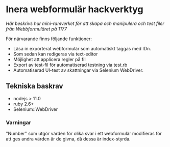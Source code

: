 # Inera webformulär hackverktyg
*Här beskrivs hur mini-ramverket för att skapa och manipulera och test filer från Webbformuläret på 1177*

För närvarande finns följande funktioner:
- Läsa in exporterat webformulär som automatiskt taggas med IDn.
- Som sedan kan redigeras via text-editor
- Möjlighet att applicera regler på fil
- Export av test-fil för automatiserad testning via test.rb
- Automatiserad UI-test av skattningar via Selenium WebDriver. 

## Tekniska baskrav
  - nodejs > 11.0
  - ruby 2.6+
  - Selenium::WebDriver



### Varningar
"Number" som utgör värden för olika svar i ett webformulär modifieras för att ges andra värden är de givna, då dessa är index-styrda. 


